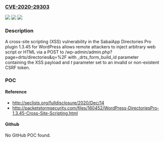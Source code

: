 ### [CVE-2020-29303](https://cve.mitre.org/cgi-bin/cvename.cgi?name=CVE-2020-29303)
![](https://img.shields.io/static/v1?label=Product&message=n%2Fa&color=blue)
![](https://img.shields.io/static/v1?label=Version&message=n%2Fa&color=blue)
![](https://img.shields.io/static/v1?label=Vulnerability&message=n%2Fa&color=brighgreen)

### Description

A cross-site scripting (XSS) vulnerability in the SabaiApp Directories Pro plugin 1.3.45 for WordPress allows remote attackers to inject arbitrary web script or HTML via a POST to /wp-admin/admin.php?page=drts/directories&q=%2F with _drts_form_build_id parameter containing the XSS payload and _t_ parameter set to an invalid or non-existent CSRF token.

### POC

#### Reference
- http://seclists.org/fulldisclosure/2020/Dec/14
- http://packetstormsecurity.com/files/160452/WordPress-DirectoriesPro-1.3.45-Cross-Site-Scripting.html

#### Github
No GitHub POC found.

